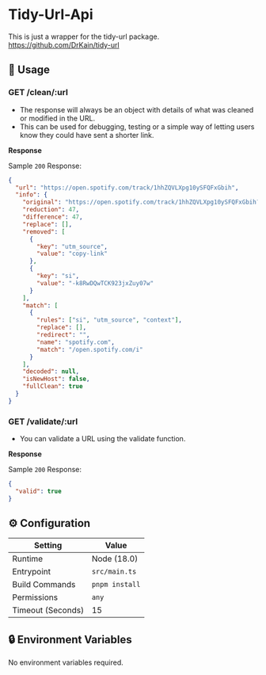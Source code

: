 # Tidy-Url-Api

This is just a wrapper for the tidy-url package.
https://github.com/DrKain/tidy-url

## 🧰 Usage

### GET /clean/:url

- The response will always be an object with details of what was cleaned or modified in the URL.
- This can be used for debugging, testing or a simple way of letting users know they could have sent a shorter link.

**Response**

Sample `200` Response:

```json
{
  "url": "https://open.spotify.com/track/1hhZQVLXpg10ySFQFxGbih",
  "info": {
    "original": "https://open.spotify.com/track/1hhZQVLXpg10ySFQFxGbih?si=-k8RwDQwTCK923jxZuy07w&utm_source=copy-link",
    "reduction": 47,
    "difference": 47,
    "replace": [],
    "removed": [
      {
        "key": "utm_source",
        "value": "copy-link"
      },
      {
        "key": "si",
        "value": "-k8RwDQwTCK923jxZuy07w"
      }
    ],
    "match": [
      {
        "rules": ["si", "utm_source", "context"],
        "replace": [],
        "redirect": "",
        "name": "spotify.com",
        "match": "/open.spotify.com/i"
      }
    ],
    "decoded": null,
    "isNewHost": false,
    "fullClean": true
  }
}
```

### GET /validate/:url

- You can validate a URL using the validate function.

**Response**

Sample `200` Response:

```json
{
  "valid": true
}
```

## ⚙️ Configuration

| Setting           | Value          |
| ----------------- | -------------- |
| Runtime           | Node (18.0)    |
| Entrypoint        | `src/main.ts`  |
| Build Commands    | `pnpm install` |
| Permissions       | `any`          |
| Timeout (Seconds) | 15             |

## 🔒 Environment Variables

No environment variables required.
